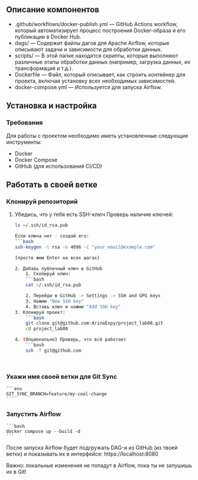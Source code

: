 ## Описание компонентов

- .github/workflows/docker-publish.yml — GitHub Actions workflow, который автоматизирует процесс построения Docker-образа и его публикации в Docker Hub.
- dags/ — Содержит файлы дагов для Apache Airflow, которые описывают задачи и зависимости для обработки данных.
- scripts/ — В этой папке находятся скрипты, которые выполняют различные этапы обработки данных (например, загрузка данных, их трансформация и т.д.).
- Dockerfile — Файл, который описывает, как строить контейнер для проекта, включая установку всех необходимых зависимостей.
- docker-compose.yml — Используется для запуска Airflow.


## Установка и настройка

### Требования

Для работы с проектом необходимо иметь установленные следующие инструменты:

- Docker
- Docker Compose
- GitHub (для использования CI/CD)

## Работать в своей ветке

### Клонируй репозиторий

1. Убедись, что у тебя есть SSH-ключ
    Проверь наличие ключей:
    ```bash
    ls ~/.ssh/id_rsa.pub

    Если ключа нет - создай его:
    ```bash
    ssh-keygen -t rsa -b 4096 -C "your_email@example.com"

    (просто жми Enter на всех шагах)

    2. Добавь публичный ключ в GitHub
        1. Скопируй ключ:
        ```bash
        cat ~/.ssh/id_rsa.pub

        2. Перейди в GitHub -> Settings -> SSH and GPG keys
        3. Нажми "New SSH key"
        4. Вставь ключ и нажми "Add SSH key"
    3. Клонируй проект:
        ```bash
        git clone git@github.com:ArinaExpy/project_lab08.git
        cd project_lab08

    4. (Опционально) Проверь, что всё работает
        ```bash
        ssh -T git@github.com

     


### Укажи имя своей ветки для Git Sync

    ```env
    GIT_SYNC_BRANCH=feature/my-cool-change
    ```

### Запустить Airflow

    ```bash
    docker compose up --build -d
    ```
После запуска Airflow будет подгружать DAG-и из GitHub (из твоей ветки)
и показывать их в интерфейсе: https://localhost:8080

Важно: локальные изменения не попадут в Airflow, пока ты не запушишь их в Git!
